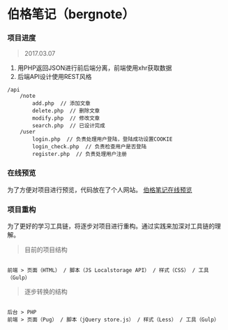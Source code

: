 # 伯格笔记（bergnote）

### 项目进度

> 2017.03.07

1. 用PHP返回JSON进行前后端分离，前端使用xhr获取数据
2. 后端API设计使用REST风格
```
/api
	/note
		add.php  // 添加文章
		delete.php  // 删除文章
		modify.php  // 修改文章
		search.php  // 已设计完成
	/user
		login.php  // 负责处理用户登陆，登陆成功设置COOKIE
		login_check.php  // 负责检查用户是否登陆
		register.php  // 负责处理用户注册
```
### 在线预览

为了方便对项目进行预览，代码放在了个人网站。 [伯格笔记在线预览](http://berg-lab.com/demo/note/)

### 项目重构

为了更好的学习工具链，将逐步对项目进行重构。通过实践来加深对工具链的理解。

> 目前的项目结构

```

前端 > 页面（HTML） / 脚本（JS Localstorage API） / 样式（CSS） / 工具（Gulp）

```



> 逐步转换的结构

```

后台 > PHP
前端 > 页面（Pug） / 脚本（jQuery store.js） / 样式（Less） / 工具（Gulp）

```